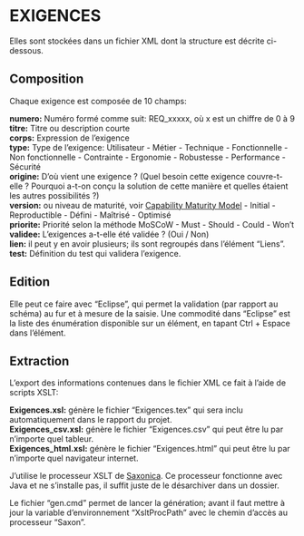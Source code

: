 EXIGENCES
=========

Elles sont stockées dans un fichier XML dont la structure est décrite
ci-dessous.

Composition
-----------

Chaque exigence est composée de 10 champs:

**numero:**   Numéro formé comme suit: REQ\_xxxxx, où x est un chiffre de 0 à 9  
**titre:**    Titre ou description courte  
**corps:**    Expression de l’exigence  
**type:**     Type de l’exigence: Utilisateur - Métier - Technique - Fonctionnelle - Non fonctionnelle - Contrainte - Ergonomie - Robustesse - Performance - Sécurité  
**origine:**   D’où vient une exigence ? (Quel besoin cette exigence couvre-t-elle ? Pourquoi a-t-on conçu la solution de cette manière et quelles étaient les autres possibilités ?)  
**version:**   ou niveau de maturité, voir [Capability Maturity Model](http://users.polytech.unice.fr/~hugues/GL/CMM/cmm.html) - Initial - Reproductible - Défini - Maîtrisé - Optimisé  
**priorite:**   Priorité selon la méthode MoSCoW - Must - Should - Could - Won’t  
**validee:**   L’exigences a-t-elle été validée ? (Oui / Non)  
**lien:**   il peut y en avoir plusieurs; ils sont regroupés dans l’élément “Liens”.  
**test:**   Définition du test qui validera l’exigence.

Edition
-------

Elle peut ce faire avec “Eclipse”, qui permet la validation (par rapport
au schéma) au fur et à mesure de la saisie. Une commodité dans “Eclipse”
est la liste des énumération disponible sur un élément, en tapant Ctrl +
Espace dans l’élément.

Extraction
----------

L’export des informations contenues dans le fichier XML ce fait à l’aide
de scripts XSLT:

**Exigences.xsl:**   génère le fichier “Exigences.tex” qui sera inclu automatiquement dans le rapport du projet.  
**Exigences\_csv.xsl:**   génère le fichier “Exigences.csv” qui peut être lu par n’importe quel tableur.  
**Exigences\_html.xsl:**   génère le fichier “Exigences.html” qui peut être lu par n’importe quel navigateur internet.

J’utilise le processeur XSLT de
[Saxonica](http://www.saxonica.com/download/opensource.xml). Ce
processeur fonctionne avec Java et ne s’installe pas, il suffit juste de
le désarchiver dans un dossier.

Le fichier “gen.cmd” permet de lancer la génération; avant il faut
mettre à jour la variable d’environnement “XsltProcPath” avec le chemin
d’accès au processeur “Saxon”.
